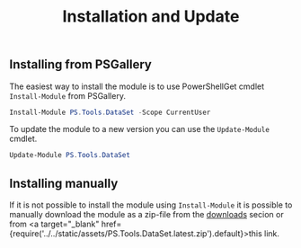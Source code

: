 ﻿---
id: installation
title: Installation and Update
---

## Installing from PSGallery

The easiest way to install the module is to use PowerShellGet cmdlet <code>Install-Module</code> from PSGallery. 

```powershell
Install-Module PS.Tools.DataSet -Scope CurrentUser
```

To update the module to a new version you can use the <code>Update-Module</code> cmdlet.

```powershell
Update-Module PS.Tools.DataSet
```

## Installing manually

If it is not possible to install the module using <code>Install-Module</code> it is possible to manually download the module as a zip-file from the [downloads](https://getps.dev/downloads) secion or from <a target="_blank" href={require('../../static/assets/PS.Tools.DataSet.latest.zip').default}>this link</a>.

